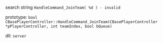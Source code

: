 search string `HandleCommand_JoinTeam( %d ) - invalid`

prototype: `bool CBasePlayerController::HandleCommand_JoinTeam(CBasePlayerController *pPlayerController, int teamIndex, bool bQueue)`

dll: `server`
